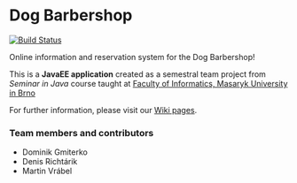 # Dog Barbershop

[![Build Status](https://travis-ci.org/supermartzin/Dog-barbershop.svg?branch=master)](https://travis-ci.org/supermartzin/Dog-barbershop)

Online information and reservation system for the Dog Barbershop!

This is a **JavaEE application** created as a semestral team project from *Seminar in Java* course taught at [Faculty of Informatics, Masaryk University in Brno](http://www.fi.muni.cz/index.xhtml.en)

For further information, please visit our [Wiki pages](https://github.com/drichtarik/Dog-barbershop/wiki).

### Team members and contributors
- Dominik Gmiterko
- Denis Richtárik
- Martin Vrábel

